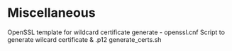 # Miscellaneous

OpenSSL template for wildcard certificate generate - openssl.cnf
Script to generate wilcard certificate & .p12 generate_certs.sh

